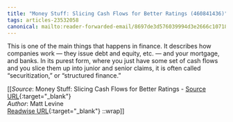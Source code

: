 ```yaml
---
title: "Money Stuff: Slicing Cash Flows for Better Ratings (460841436)"
tags: articles-23532058
canonical: mailto:reader-forwarded-email/8697de3d576039994d3e2666c1071843
---
```


This is one of the main things that happens in finance. It describes how companies work — they issue debt and equity, etc. — and your mortgage, and banks. In its purest form, where you just have some set of cash flows and you slice them up into junior and senior claims, it is often called “securitization,” or “structured finance.”


[[_Source_: Money Stuff: Slicing Cash Flows for Better Ratings - [Source URL](mailto:reader-forwarded-email/8697de3d576039994d3e2666c1071843){:target="_blank"}<br>
_Author_: Matt Levine<br>
[Readwise URL](https://readwise.io/open/460841436){:target="_blank"}
::wrap]]